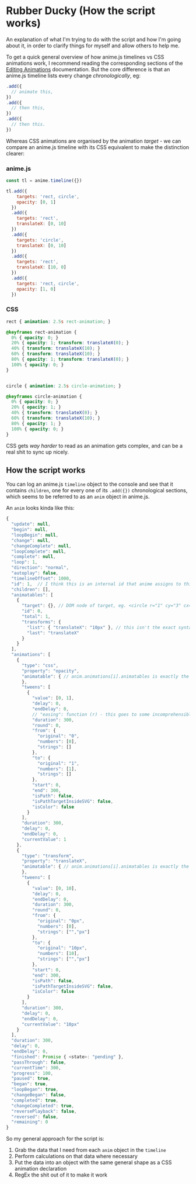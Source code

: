# Rubber Ducky (How the script works)

An explanation of what I'm trying to do with the script and how I'm going about it, in order to clarify things for myself and allow others to help me.

To get a quick general overview of how anime.js timelines vs CSS animations work, I recommend reading the corresponding sections of the [Editing Animations](../documentation/Editing-Animations.md) documentation. But the core difference is that an anime.js timeline lists every change _chronologically_, eg:
```javascript
.add({
  // animate this,
})
.add({
  // then this,
})
.add({
  // then this.
})
```
Whereas CSS animations are organised by the animation _target_ - we can compare an anime.js timeline with its CSS equivalent to make the distinction clearer:

### anime.js
```javascript
const tl = anime.timeline({})

tl.add({
    targets: 'rect, circle',
    opacity: [0, 1]
  })
  .add({
    targets: 'rect',
    translateX: [0, 10]
  })
  .add({
    targets: 'circle',
    translateX: [0, 10]
  })
  .add({
    targets: 'rect',
    translateX: [10, 0]
  })
  .add({
    targets: 'rect, circle',
    opacity: [1, 0]
  })
```
### CSS

```css
rect { animation: 2.5s rect-animation; }

@keyframes rect-animation {
  0% { opacity: 0; }
  20% { opacity: 1; transform: translateX(0); }
  40% { transform: translateX(10); }
  60% { transform: translateX(10); }
  80% { opacity: 1; transform: translateX(0); }
  100% { opacity: 0; }
}


circle { animation: 2.5s circle-animation; }

@keyframes circle-animation {
  0% { opacity: 0; }
  20% { opacity: 1; }
  40% { transform: translateX(0); }
  60% { transform: translateX(10); }
  80% { opacity: 1; }
  100% { opacity: 0; }
}
```

CSS gets _way harder_ to read as an animation gets complex, and can be a real shit to sync up nicely.

## How the script works

You can log an anime.js `timeline` object to the console and see that it contains `children`, one for every one of its `.add({})` chronological sections, which seems to be referred to as an `anim` object in anime.js.

An `anim` looks kinda like this:

```javascript
{
  "update": null,
  "begin": null,
  "loopBegin": null,
  "change": null,
  "changeComplete": null,
  "loopComplete": null,
  "complete": null,
  "loop": 1,
  "direction": "normal",
  "autoplay": false,
  "timelineOffset": 1000,
  "id": 1,  // I think this is an internal id that anime assigns to this animation section
  "children": [],
  "animatables": [
    {
      "target": {}, // DOM node of target, eg. <circle r="1" cy="3" cx="3" style="opacity: 0; transform: translateX(10px);">
      "id": 0,
      "total": 1,
      "transforms": {
        "list": { "translateX": "10px" }, // this isn't the exact syntax in the browser console, there it says Map(1) size: 1 <entries> 0: translateX → "10px"
        "last": "translateX"
      }
    }
  ],
  "animations": [
    {
      "type": "css",
      "property": "opacity",
      "animatable": { // anim.animations[i].animatables is exactly the same as anim.animatables[i] from earlier ↑     
      },
      "tweens": [
        {
          "value": [0, 1],
          "delay": 0,
          "endDelay": 0,
          // "easing": function (r) - this goes to some incomprehensible part of the minified anime.js library
          "duration": 300,
          "round": 0,
          "from": {
            "original": "0",
            "numbers": [0],
            "strings": []
          },
          "to": {
            "original": "1",
            "numbers": [1],
            "strings": []
          },
          "start": 0,
          "end": 300,
          "isPath": false,
          "isPathTargetInsideSVG": false,
          "isColor": false
        }
      ],
      "duration": 300,
      "delay": 0,
      "endDelay": 0,
      "currentValue": 1
    },
    {
      "type": "transform",
      "property": "translateX",
      "animatable": { // anim.animations[i].animatables is exactly the same as anim.animatables[i] from earlier ↑     
      },
      "tweens": [
        {
          "value": [0, 10],
          "delay": 0,
          "endDelay": 0,
          "duration": 300,
          "round": 0,
          "from": {
            "original": "0px",
            "numbers": [0],
            "strings": ["","px"]
          },
          "to": {
            "original": "10px",
            "numbers": [10],
            "strings": ["","px"]
          },
          "start": 0,
          "end": 300,
          "isPath": false,
          "isPathTargetInsideSVG": false,
          "isColor": false
        }
      ],
      "duration": 300,
      "delay": 0,
      "endDelay": 0,
      "currentValue": "10px"
    }
  ],
  "duration": 300,
  "delay": 0,
  "endDelay": 0,
  "finished": Promise { <state>: "pending" },
  "passThrough": false,
  "currentTime": 300,
  "progress": 100,
  "paused": true,
  "began": true,
  "loopBegan": true,
  "changeBegan": false,
  "completed": true,
  "changeCompleted": true,
  "reversePlayback": false,
  "reversed": false,
  "remaining": 0
}
```

So my general approach for the script is:
1. Grab the data that I need from each `anim` object in the `timeline`
2. Perform calculations on that data where necessary
3. Put the data into an object with the same general shape as a CSS animation declaration
4. RegEx the shit out of it to make it work
